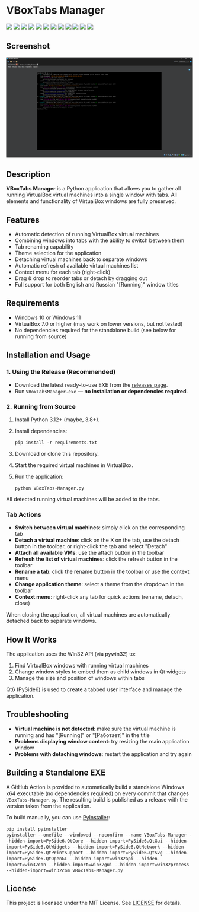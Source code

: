 # VBoxTabs Manager

[![](https://img.shields.io/badge/platform-Windows-informational)](https://github.com/Zalexanninev15/VBoxTabs-Manager)
[![](https://img.shields.io/badge/PySide6-6.9.0-6F56AE?logo=qt)](https://pypi.org/project/PySide6/)
[![](https://img.shields.io/badge/written_on-Python-%233776AB.svg?logo=python)](https://www.python.org/)
[![](https://img.shields.io/github/v/release/Zalexanninev15/VBoxTabs-Manager)](https://github.com/Zalexanninev15/VBoxTabs-Manager/releases/latest)
[![](https://img.shields.io/github/last-commit/Zalexanninev15/VBoxTabs-Manager)](https://github.com/Zalexanninev15/VBoxTabs-Manager/commits/main)
[![](https://img.shields.io/github/stars/Zalexanninev15/VBoxTabs-Manager.svg)](https://github.com/Zalexanninev15/VBoxTabs-Manager/stargazers)
[![](https://img.shields.io/github/forks/Zalexanninev15/VBoxTabs-Manager.svg)](https://github.com/Zalexanninev15/VBoxTabs-Manager/network/members)
[![](https://img.shields.io/github/issues/Zalexanninev15/VBoxTabs-Manager.svg)](https://github.com/Zalexanninev15/VBoxTabs-Manager/issues?q=is%3Aopen+is%3Aissue)
[![](https://img.shields.io/github/issues-closed/Zalexanninev15/VBoxTabs-Manager.svg)](https://github.com/Zalexanninev15/VBoxTabs-Manager/issues?q=is%3Aissue+is%3Aclosed)
[![](https://img.shields.io/badge/license-MIT-blue.svg)](LICENSE)
[![](https://img.shields.io/github/downloads/Zalexanninev15/VBoxTabs-Manager/total.svg)](https://github.com/Zalexanninev15/VBoxTabs-Manager/releases)
[![](https://img.shields.io/badge/Donate-FFDD00.svg?logo=buymeacoffee&logoColor=black)](https://z15.neocities.org/donate)

## Screenshot

![VBoxTabs Manager Screenshot](./Screenshot.png)

## Description

**VBoxTabs Manager** is a Python application that allows you to gather all running VirtualBox virtual machines into a single window with tabs. All elements and functionality of VirtualBox windows are fully preserved.

## Features

- Automatic detection of running VirtualBox virtual machines
- Combining windows into tabs with the ability to switch between them
- Tab renaming capability
- Theme selection for the application
- Detaching virtual machines back to separate windows
- Automatic refresh of available virtual machines list
- Context menu for each tab (right-click)
- Drag & drop to reorder tabs or detach by dragging out
- Full support for both English and Russian "[Running]" window titles

## Requirements

- Windows 10 or Windows 11
- VirtualBox 7.0 or higher (may work on lower versions, but not tested)
- No dependencies required for the standalone build (see below for running from source)

## Installation and Usage

### 1. Using the Release (Recommended)

- Download the latest ready-to-use EXE from the [releases page](https://github.com/Zalexanninev15/VBoxTabs-Manager/releases/latest).
- Run `VBoxTabsManager.exe` — **no installation or dependencies required**.

### 2. Running from Source

1. Install Python 3.12+ (maybe, 3.8+).
2. Install dependencies:

    ```batch
    pip install -r requirements.txt
    ```

3. Download or clone this repository.
4. Start the required virtual machines in VirtualBox.
5. Run the application:

    ```batch
    python VBoxTabs-Manager.py
    ```

All detected running virtual machines will be added to the tabs.

### Tab Actions

- **Switch between virtual machines**: simply click on the corresponding tab
- **Detach a virtual machine**: click on the X on the tab, use the detach button in the toolbar, or right-click the tab and select "Detach"
- **Attach all available VMs**: use the attach button in the toolbar
- **Refresh the list of virtual machines**: click the refresh button in the toolbar
- **Rename a tab**: click the rename button in the toolbar or use the context menu
- **Change application theme**: select a theme from the dropdown in the toolbar
- **Context menu**: right-click any tab for quick actions (rename, detach, close)

When closing the application, all virtual machines are automatically detached back to separate windows.

## How It Works

The application uses the Win32 API (via pywin32) to:
1. Find VirtualBox windows with running virtual machines
2. Change window styles to embed them as child windows in Qt widgets
3. Manage the size and position of windows within tabs

Qt6 (PySide6) is used to create a tabbed user interface and manage the application.

## Troubleshooting

- **Virtual machine is not detected**: make sure the virtual machine is running and has "[Running]" or "[Работает]" in the title
- **Problems displaying window content**: try resizing the main application window
- **Problems with detaching windows**: restart the application and try again

## Building a Standalone EXE

A GitHub Action is provided to automatically build a standalone Windows x64 executable (no dependencies required) on every commit that changes `VBoxTabs-Manager.py`. The resulting build is published as a release with the version taken from the application.

To build manually, you can use [PyInstaller](https://pyinstaller.org/):

```batch
pip install pyinstaller
pyinstaller --onefile --windowed --noconfirm --name VBoxTabs-Manager --hidden-import=PySide6.QtCore --hidden-import=PySide6.QtGui --hidden-import=PySide6.QtWidgets --hidden-import=PySide6.QtNetwork --hidden-import=PySide6.QtPrintSupport --hidden-import=PySide6.QtSvg --hidden-import=PySide6.QtOpenGL --hidden-import=win32api --hidden-import=win32con --hidden-import=win32gui --hidden-import=win32process --hidden-import=win32com VBoxTabs-Manager.py
```

## License

This project is licensed under the MIT License. See [LICENSE](LICENSE) for details.